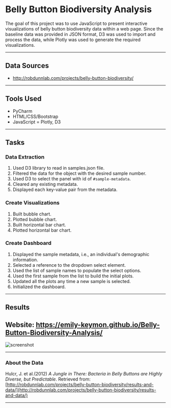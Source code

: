 # Belly Button Biodiversity Analysis
The goal of this project was to use JavaScript to present interactive visualizations of belly button biodiversity data within a web page. Since the baseline data was provided in JSON format, D3 was used to import and process the data, while Plotly was used to generate the required visualizations.

---
## Data Sources
* http://robdunnlab.com/projects/belly-button-biodiversity/

---
## Tools Used
* PyCharm 
* HTML/CSS/Bootstrap
* JavaScript = Plotly, D3

---
## Tasks
### Data Extraction
1.  Used D3 library to read in samples.json file.
2.  Filtered the data for the object with the desired sample number.
3.  Used D3 to select the panel with id of `#sample-metadata`.
4.  Cleared any existing metadata.
5.  Displayed each key-value pair from the metadata.

### Create Visualizations 
1.  Built bubble chart.
2.  Plotted bubble chart.
3.  Built horizontal bar chart.
4.  Plotted horizontal bar chart.

###  Create Dashboard
1.  Displayed the sample metadata, i.e., an individual's demographic information.
2.  Selected a reference to the dropdown select element.
3.  Used the list of sample names to populate the select options.
4.  Used the first sample from the list to build the initial plots.
5.  Updated all the plots any time a new sample is selected.
6.  Initialized the dashboard.

---
## Results
## Website:  https://emily-keymon.github.io/Belly-Button-Biodiversity-Analysis/

![screenshot](https://user-images.githubusercontent.com/64673015/94349818-d69b2a00-000d-11eb-8c6b-a94bed937a13.PNG)

---
### About the Data
Hulcr, J. et al.(2012) _A Jungle in There: Bacteria in Belly Buttons are Highly Diverse, but Predictable_. Retrieved from: [http://robdunnlab.com/projects/belly-button-biodiversity/results-and-data/](http://robdunnlab.com/projects/belly-button-biodiversity/results-and-data/)

- - -

